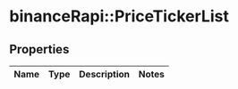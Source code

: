 # binanceRapi::PriceTickerList


## Properties
Name | Type | Description | Notes
------------ | ------------- | ------------- | -------------



